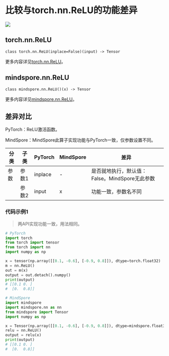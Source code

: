 # 比较与torch.nn.ReLU的功能差异

<a href="https://gitee.com/mindspore/docs/blob/r2.0.0-alpha/docs/mindspore/source_zh_cn/note/api_mapping/pytorch_diff/ReLU.md" target="_blank"><img src="https://mindspore-website.obs.cn-north-4.myhuaweicloud.com/website-images/r2.0.0-alpha/resource/_static/logo_source.png"></a>

## torch.nn.ReLU

```text
class torch.nn.ReLU(inplace=False)(input) -> Tensor
```

更多内容详见[torch.nn.ReLU](https://pytorch.org/docs/1.8.1/generated/torch.nn.ReLU.html)。

## mindspore.nn.ReLU

```text
class mindspore.nn.ReLU()(x) -> Tensor
```

更多内容详见[mindspore.nn.ReLU](https://www.mindspore.cn/docs/zh-CN/r2.0.0-alpha/api_python/nn/mindspore.nn.ReLU.html)。

## 差异对比

PyTorch：ReLU激活函数。

MindSpore：MindSpore此算子实现功能与PyTorch一致，仅参数设置不同。

| 分类 | 子类 |PyTorch | MindSpore | 差异 |
| --- | --- | --- | --- |---|
|参数 | 参数1 | inplace | - | 是否就地执行，默认值：False。MindSpore无此参数 |
| | 参数2 | input | x | 功能一致，参数名不同 |

### 代码示例1

> 两API实现功能一致，用法相同。

```python
# PyTorch
import torch
from torch import tensor
from torch import nn
import numpy as np

x = tensor(np.array([[0.1, -0.6], [-0.9, 0.8]]), dtype=torch.float32)
m = nn.ReLU()
out = m(x)
output = out.detach().numpy()
print(output)
# [[0.1 0. ]
#  [0.  0.8]]

# MindSpore
import mindspore
import mindspore.nn as nn
from mindspore import Tensor
import numpy as np

x = Tensor(np.array([[0.1, -0.6], [-0.9, 0.8]]), dtype=mindspore.float32)
relu = nn.ReLU()
output = relu(x)
print(output)
# [[0.1 0. ]
#  [0.  0.8]]
```